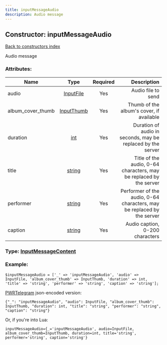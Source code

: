 ```yaml
---
title: inputMessageAudio
description: Audio message
---
```

## Constructor: inputMessageAudio  
[Back to constructors index](index.md)



Audio message

### Attributes:

| Name     |    Type       | Required | Description |
|----------|:-------------:|:--------:|------------:|
|audio|[InputFile](../types/InputFile.md) | Yes|Audio file to send|
|album\_cover\_thumb|[InputThumb](../types/InputThumb.md) | Yes|Thumb of the album's cover, if available|
|duration|[int](../types/int.md) | Yes|Duration of audio in seconds, may be replaced by the server|
|title|[string](../types/string.md) | Yes|Title of the audio, 0-64 characters, may be replaced by the server|
|performer|[string](../types/string.md) | Yes|Performer of the audio, 0-64 characters, may be replaced by the server|
|caption|[string](../types/string.md) | Yes|Audio caption, 0-200 characters|



### Type: [InputMessageContent](../types/InputMessageContent.md)


### Example:

```
$inputMessageAudio = ['_' => 'inputMessageAudio', 'audio' => InputFile, 'album_cover_thumb' => InputThumb, 'duration' => int, 'title' => 'string', 'performer' => 'string', 'caption' => 'string'];
```  

[PWRTelegram](https://pwrtelegram.xyz) json-encoded version:

```
{"_": "inputMessageAudio", "audio": InputFile, "album_cover_thumb": InputThumb, "duration": int, "title": "string", "performer": "string", "caption": "string"}
```


Or, if you're into Lua:  


```
inputMessageAudio={_='inputMessageAudio', audio=InputFile, album_cover_thumb=InputThumb, duration=int, title='string', performer='string', caption='string'}

```


